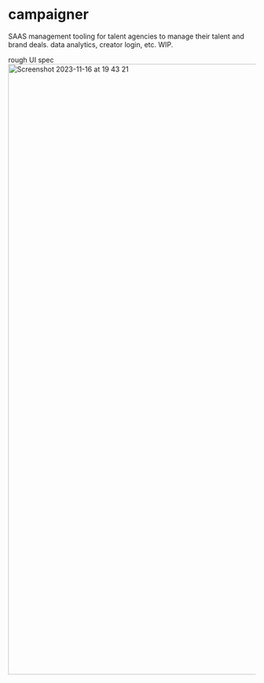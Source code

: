 # campaigner
SAAS management tooling for talent agencies to manage their talent and brand deals. data analytics, creator login, etc. WIP.

rough UI spec
<img width="1243" alt="Screenshot 2023-11-16 at 19 43 21" src="https://github.com/aconcan/campaigner/assets/55048231/e3d86aa4-274a-467c-9e2c-6302be6c719e">
